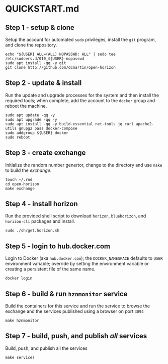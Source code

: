 # QUICKSTART.md

## Step 1 - setup & clone
Setup the account for automated `sudo` privileges, install the `git` program, and clone the repository.

```
echo "${USER} ALL=(ALL) NOPASSWD: ALL" | sudo tee /etc/sudoers.d/010_${USER}-nopasswd
sudo apt install -qq -y git 
git clone http://github.com/dcmartin/open-horizon
```

## Step 2 - update & install
Run the update and upgrade processes for the system and then install the required tools; when complete, add the account to the `docker` group and reboot the machine.

```
sudo apt update -qq -y
sudo apt upgrade -qq -y
sudo apt install -qq -y build-essential net-tools jq curl apache2-utils gnupg2 pass docker-compose
sudo addgroup ${USER} docker
sudo reboot
```

## Step 3 - create exchange
Initialize the random number genertor, change to the directory and use `make` to build the _exchange_.

```
touch ~/.rnd
cd open-horizon
make exchange
```

## Step 4 - install horizon
Run the provided shell script to download `horizon`, `bluehorizon`, and `horizon-cli` packages and install.

```
sudo ./sh/get.horizon.sh
```

## Step 5 - login to hub.docker.com
Login to Docker (aka `hub.docker.com`); the `DOCKER_NAMESPACE` defaults to `USER` environment variable; 
override by setting the environment variable or creating a persistent file of the same name.

```
docker login
```

## Step 6 - build & run `hznmonitor` service
Build the containers for this service and run the service to browse the exchange and the services published using a browser on port `3094`

```
make hznmonitor
```

## Step 7 - build, push, and publish _all_ services
Build, push, and publish all the services

```
make services
```
